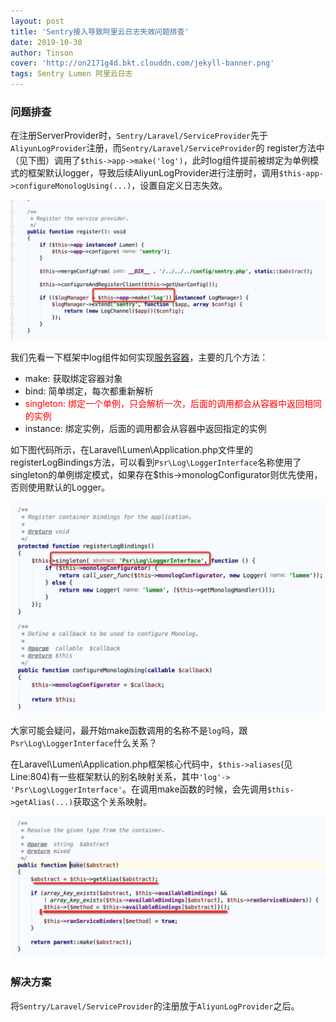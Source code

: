 ```yaml
---
layout: post
title: 'Sentry接入导致阿里云日志失效问题排查'
date: 2019-10-30
author: Tinson
cover: 'http://on2171g4d.bkt.clouddn.com/jekyll-banner.png'
tags: Sentry Lumen 阿里云日志
---
```


### 问题排查

在注册ServerProvider时，`Sentry/Laravel/ServiceProvider`先于`AliyunLogProvider`注册，而`Sentry/Laravel/ServiceProvider`的
register方法中（见下图）调用了`$this->app->make('log')`，此时log组件提前被绑定为单例模式的框架默认logger，导致后续AliyunLogProvider进行注册时，调用`$this-app->configureMonologUsing(...)`，设置自定义日志失效。

<img src="/assets/img/sen-1.png">  

我们先看一下框架中log组件如何实现[服务容器](https://learnku.com/docs/laravel/5.4/container/1222)，主要的几个方法：  

- make: 获取绑定容器对象
- bind: 简单绑定，每次都重新解析
- <font style="color:red;">singleton: 绑定一个单例，只会解析一次，后面的调用都会从容器中返回相同的实例</font>
- instance: 绑定实例，后面的调用都会从容器中返回指定的实例

如下图代码所示，在Laravel\Lumen\Application.php文件里的registerLogBindings方法，可以看到`Psr\Log\LoggerInterface`名称使用了singleton的单例绑定模式，如果存在$this->monologConfigurator则优先使用，否则使用默认的Logger。

<img src="/assets/img/sen-2.png"> 

大家可能会疑问，最开始make函数调用的名称不是`log`吗，跟`Psr\Log\LoggerInterface`什么关系？  

在Laravel\Lumen\Application.php框架核心代码中，`$this->aliases`(见Line:804)有一些框架默认的别名映射关系，其中`'log'-> 'Psr\Log\LoggerInterface'`。在调用make函数的时候，会先调用`$this->getAlias(...)`获取这个关系映射。

<img src="/assets/img/sen-3.png"> 


### 解决方案
将`Sentry/Laravel/ServiceProvider`的注册放于`AliyunLogProvider`之后。